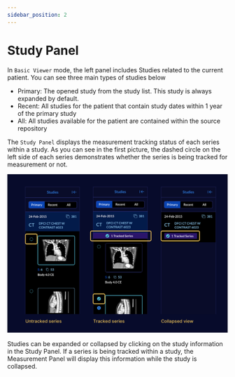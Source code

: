 ```yaml
---
sidebar_position: 2
---
```


# Study Panel

In `Basic Viewer` mode, the left panel includes Studies related to the current
patient. You can see three main types of studies below

- Primary: The opened study from the study list. This study is always expanded
  by default.
- Recent: All studies for the patient that contain study dates within 1 year of
  the primary study
- All: All studies available for the patient are contained within the source
  repository

The `Study Panel` displays the measurement tracking status of each series within
a study. As you can see in the first picture, the dashed circle on the left side
of each series demonstrates whether the series is being tracked for measurement
or not.

<!-- We should resize this screenshot to make it smaller. We might want to add both screenshots in-line to make better use of horizontal space. Let's ask Dan -->

![user-study-panel](../../assets/img/user-study-panel.png)

Studies can be expanded or collapsed by clicking on the study information in the
Study Panel. If a series is being tracked within a study, the Measurement Panel
will display this information while the study is collapsed.

<!-- We should link to refer to the measurement tracking section -->

<!-- We need to add SR functionality descriptions to this section -->

